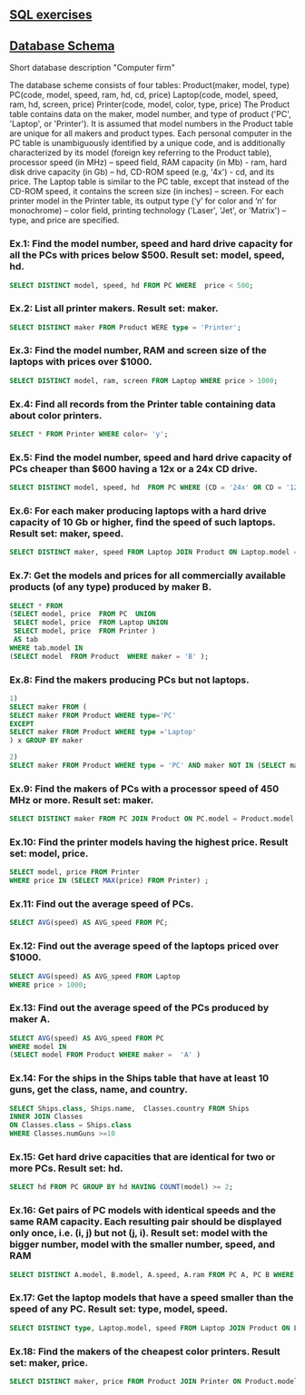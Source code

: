 ## [SQL exercises](https://sql-ex.ru/exercises/index.php?act=learn&Lang=1#resPlace)
## **[Database Schema](https://sql-ex.ru/help/select13.php#db_1)**
Short database description "Computer firm"

The database scheme consists of four tables:
Product(maker, model, type)
PC(code, model, speed, ram, hd, cd, price)
Laptop(code, model, speed, ram, hd, screen, price)
Printer(code, model, color, type, price)
The Product table contains data on the maker, model number, and type of product ('PC', 'Laptop', or 'Printer'). It is assumed that model numbers in the Product table are unique for all makers and product types. Each personal computer in the PC table is unambiguously identified by a unique code, and is additionally characterized by its model (foreign key referring to the Product table), processor speed (in MHz) – speed field, RAM capacity (in Mb) - ram, hard disk drive capacity (in Gb) – hd, CD-ROM speed (e.g, '4x') - cd, and its price. The Laptop table is similar to the PC table, except that instead of the CD-ROM speed, it contains the screen size (in inches) – screen. For each printer model in the Printer table, its output type (‘y’ for color and ‘n’ for monochrome) – color field, printing technology ('Laser', 'Jet', or 'Matrix') – type, and price are specified.

### Ex.1: Find the model number, speed and hard drive capacity for all the PCs with prices below $500. Result set: model, speed, hd.

```sql
SELECT DISTINCT model, speed, hd FROM PC WHERE  price < 500;
```

### Ex.2: List all printer makers. Result set: maker.

```sql
SELECT DISTINCT maker FROM Product WERE type = 'Printer';
```
### Ex.3: Find the model number, RAM and screen size of the laptops with prices over $1000.
```sql
SELECT DISTINCT model, ram, screen FROM Laptop WHERE price > 1000;
```
### Ex.4: Find all records from the Printer table containing data about color printers.
```sql
SELECT * FROM Printer WHERE color= 'y';
```

### Ex.5: Find the model number, speed and hard drive capacity of PCs cheaper than $600 having a 12x or a 24x CD drive.
```sql
SELECT DISTINCT model, speed, hd  FROM PC WHERE (CD = '24x' OR CD = '12x') AND price < 600;
```
### Ex.6: For each maker producing laptops with a hard drive capacity of 10 Gb or higher, find the speed of such laptops. Result set: maker, speed.
```sql
SELECT DISTINCT maker, speed FROM Laptop JOIN Product ON Laptop.model = Product.model WHERE hd>=10;
```
### Ex.7: Get the models and prices for all commercially available products (of any type) produced by maker B.
```sql
SELECT * FROM 
(SELECT model, price  FROM PC  UNION
 SELECT model, price  FROM Laptop UNION
 SELECT model, price  FROM Printer ) 
 AS tab
WHERE tab.model IN 
(SELECT model  FROM Product  WHERE maker = 'B' );
```
### Ex.8: Find the makers producing PCs but not laptops.
```sql
1)
SELECT maker FROM (
SELECT maker FROM Product WHERE type='PC'
EXCEPT
SELECT maker FROM Product WHERE type ='Laptop'
) x GROUP BY maker
```

```sql
2)
SELECT maker FROM Product WHERE type = 'PC' AND maker NOT IN (SELECT maker FROM Product WHERE type = 'Laptop') GROUP BY maker;
```
### Ex.9: Find the makers of PCs with a processor speed of 450 MHz or more. Result set: maker.

```sql
SELECT DISTINCT maker FROM PC JOIN Product ON PC.model = Product.model WHERE speed>=450;
```
### Ex.10: Find the printer models having the highest price. Result set: model, price.

```sql
SELECT model, price FROM Printer																
WHERE price IN (SELECT MAX(price) FROM Printer)	;
```

### Ex.11: Find out the average speed of PCs.
```sql
SELECT AVG(speed) AS AVG_speed FROM PC;
```
### Ex.12: Find out the average speed of the laptops priced over $1000.
```sql
SELECT AVG(speed) AS AVG_speed FROM Laptop
WHERE price > 1000;
```
### Ex.13: Find out the average speed of the PCs produced by maker A.
```sql
SELECT AVG(speed) AS AVG_speed FROM PC
WHERE model IN 
(SELECT model FROM Product WHERE maker =  'A' )
```
### Ex.14: For the ships in the Ships table that have at least 10 guns, get the class, name, and country.

```sql
SELECT Ships.class, Ships.name,  Classes.country FROM Ships																
INNER JOIN Classes																
ON Classes.class = Ships.class																
WHERE Classes.numGuns >=10
```
### Ex.15: Get hard drive capacities that are identical for two or more PCs. Result set: hd.
```sql
SELECT hd FROM PC GROUP BY hd HAVING COUNT(model) >= 2;
```
### Ex.16: Get pairs of PC models with identical speeds and the same RAM capacity. Each resulting pair should be displayed only once, i.e. (i, j) but not (j, i). Result set: model with the bigger number, model with the smaller number, speed, and RAM
```sql
SELECT DISTINCT A.model, B.model, A.speed, A.ram FROM PC A, PC B WHERE A.speed = B.speed AND A.ram = B.ram AND A.model > B.model;
```
### Ex.17: Get the laptop models that have a speed smaller than the speed of any PC. Result set: type, model, speed.
```sql
SELECT DISTINCT type, Laptop.model, speed FROM Laptop JOIN Product ON Laptop.model = Product.model WHERE speed < (SELECT MIN (speed) FROM PC);
```
### Ex.18: Find the makers of the cheapest color printers. Result set: maker, price.
```sql
SELECT DISTINCT maker, price FROM Product JOIN Printer ON Product.model = Printer.model WHERE color = 'y' AND price = (SELECT MIN (price) FROM Printer WHERE color = 'y').
```
